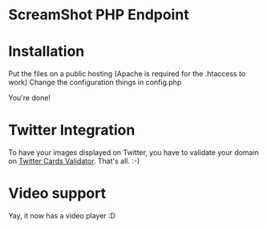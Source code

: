 # ScreamShot PHP Endpoint

# Installation
Put the files on a public hosting (Apache is required for the .htaccess to work)
Change the configuration things in config.php

You're done!


# Twitter Integration
To have your images displayed on Twitter, you have to validate your domain on [Twitter Cards Validator](https://cards-dev.twitter.com/validator). That's all. :-)

# Video support
Yay, it now has a video player :D